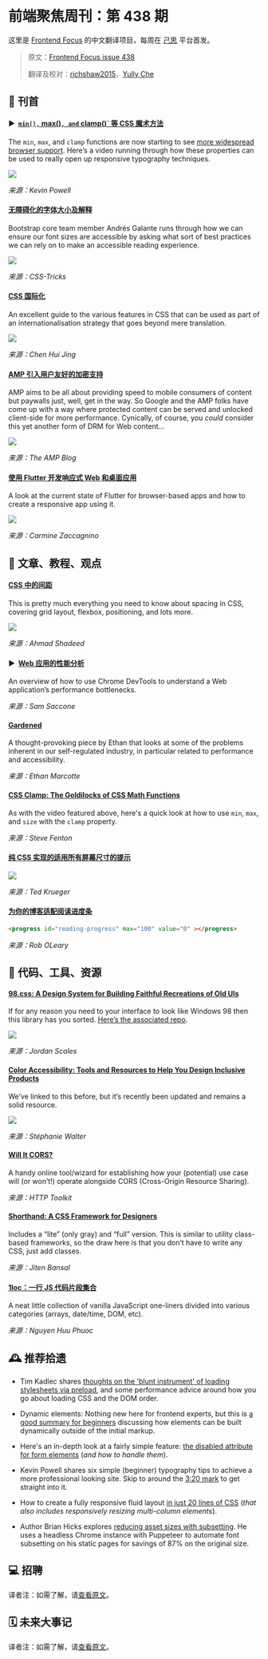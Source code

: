 # 前端聚焦周刊：第 438 期

这里是 [Frontend Focus](https://frontendfoc.us/latest) 的中文翻译项目，每周在 [己思](https://ohmyrss.com/?fef) 平台首发。

> 原文：[Frontend Focus issue 438](https://frontendfoc.us/issues/438)
> 
> 翻译及校对：[richshaw2015](https://github.com/richshaw2015)，[Yully Che](https://github.com/chechebecomestrong)

## 🚀 刊首

#### ▶  [`min(),` max()`, and` clamp()` 等 CSS 魔术方法](https://frontendfoc.us/link/87419/rss "www.youtube.com")

The `min`, `max`, and `clamp` functions are now starting to see [more widespread browser support](https://frontendfoc.us/link/87420/rss). Here’s a video running through how these properties can be used to really open up responsive typography techniques.

[![](https://res.cloudinary.com/cpress/image/upload/w_1280,e_sharpen:60/v1588150502/t74toluzzntgrl6qsiq7.jpg)](https://frontendfoc.us/link/87419/rss)

*来源：Kevin Powell*

#### [无障碍化的字体大小及解释](https://frontendfoc.us/link/87421/rss "css-tricks.com")

Bootstrap core team member Andrés Galante runs through how we can ensure our font sizes are accessible by asking what sort of best practices we can rely on to make an accessible reading experience.

![](https://css-tricks.com/wp-content/uploads/2020/04/Frame-1-1.svg)

*来源：CSS-Tricks*

#### [CSS 国际化](https://frontendfoc.us/link/87423/rss "www.chenhuijing.com")

An excellent guide to the various features in CSS that can be used as part of an internationalisation strategy that goes beyond mere translation.

![](https://chenhuijing.com/assets/images/posts/css-i18n/chrome@2x.png)

*来源：Chen Hui Jing*

#### [AMP 引入用户友好的加密支持](https://frontendfoc.us/link/87450/rss "blog.amp.dev")

AMP aims to be all about providing speed to mobile consumers of content but paywalls just, well, get in the way. So Google and the AMP folks have come up with a way where protected content can be served and unlocked client-side for more performance. Cynically, of course, you _could_ consider this yet another form of DRM for Web content...

![](https://blog.amp.dev/wp-content/uploads/2020/04/image3-1.png)

*来源：The AMP Blog*

#### [使用 Flutter 开发响应式 Web 和桌面应用](https://frontendfoc.us/link/87424/rss "www.smashingmagazine.com")

A look at the current state of Flutter for browser-based apps and how to create a responsive app using it.

![](https://cloud.netlifyusercontent.com/assets/344dbf88-fdf9-42bb-adb4-46f01eedd629/bd8fe14b-2d46-4886-8b1a-b4c63966bda5/03-responsive-web-desktop-development-with-flutter-opt.gif)

*来源：Carmine Zaccagnino*

## 📙 文章、教程、观点

#### [CSS 中的间距](https://frontendfoc.us/link/87428/rss "ishadeed.com")

This is pretty much everything you need to know about spacing in CSS, covering grid layout, flexbox, positioning, and lots more.

![](https://ishadeed.com/assets/spacing-css/margin-collapse.png)

*来源：Ahmad Shadeed*

#### ▶  [Web 应用的性能分析](https://frontendfoc.us/link/87429/rss "www.youtube.com")

An overview of how to use Chrome DevTools to understand a Web application’s performance bottlenecks.

*来源：Sam Saccone*

#### [Gardened](https://frontendfoc.us/link/87431/rss "ethanmarcotte.com")

A thought-provoking piece by Ethan that looks at some of the problems inherent in our self-regulated industry, in particular related to performance and accessibility.

*来源：Ethan Marcotte*

#### [CSS Clamp: The Goldilocks of CSS Math Functions](https://frontendfoc.us/link/87432/rss "www.stevefenton.co.uk")

As with the video featured above, here's a quick look at how to use `min`, `max`, and `size` with the `clamp` property.

*来源：Steve Fenton*

#### [纯 CSS 实现的适用所有屏幕尺寸的提示](https://frontendfoc.us/link/87433/rss "rimdev.io")

![](https://rimdev.io/images/css-only-tooltip.png)

*来源：Ted Krueger*

#### [为你的博客适配阅读进度条](https://frontendfoc.us/link/87434/rss "dev.to")

```html
<progress id="reading-progress" max="100" value="0" ></progress>
```

*来源：Rob OLeary*

## 🔧 代码、工具、资源

#### [98.css: A Design System for Building Faithful Recreations of Old UIs](https://frontendfoc.us/link/87435/rss "jdan.github.io")

If for any reason you need to your interface to look like Windows 98 then this library has you sorted. [Here’s the associated repo](https://frontendfoc.us/link/87436/rss).

[![](https://res.cloudinary.com/cpress/image/upload/w_1280,e_sharpen:60/v1588075777/qxoxgagj1u5ziukvtnqe.png)](https://frontendfoc.us/link/87435/rss)

*来源：Jordan Scales*

#### [Color Accessibility: Tools and Resources to Help You Design Inclusive Products](https://frontendfoc.us/link/87437/rss "stephaniewalter.design")

We’ve linked to this before, but it’s recently been updated and remains a solid resource.

![](https://stephaniewalter.design/wp-content/uploads/2019/04/cloudfour-contrast-tool.jpg)

*来源：Stéphanie Walter*

#### [Will It CORS?](https://frontendfoc.us/link/87438/rss "httptoolkit.tech")

A handy online tool/wizard for establishing how your (potential) use case will (or won’t!) operate alongside CORS (Cross-Origin Resource Sharing).

*来源：HTTP Toolkit*

#### [Shorthand: A CSS Framework for Designers](https://frontendfoc.us/link/87440/rss "shorthandcss.com")

Includes a “lite” (only gray) and “full” version. This is similar to utility class-based frameworks, so the draw here is that you don’t have to write any CSS, just add classes.

*来源：Jiten Bansal*

#### [1loc：一行 JS 代码片段集合](https://frontendfoc.us/link/87441/rss "1loc.dev")

A neat little collection of vanilla JavaScript one-liners divided into various categories (arrays, date/time, DOM, etc).

*来源：Nguyen Huu Phuoc*

## 🕰 推荐拾遗

*   Tim Kadlec shares [thoughts on the 'blunt instrument' of loading stylesheets via preload](https://frontendfoc.us/link/87442/rss), and some performance advice around how you go about loading CSS and the DOM order.

*   Dynamic elements: Nothing new here for frontend experts, but this is [a good summary for beginners](https://frontendfoc.us/link/87443/rss) discussing how elements can be built dynamically outside of the initial markup.

*   Here's an in-depth look at a fairly simple feature: [the disabled attribute for form elements](https://frontendfoc.us/link/87444/rss) (_and how to handle them_).

*   Kevin Powell shares six simple (beginner) typography tips to achieve a more professional looking site. Skip to around the [3:20 mark](https://frontendfoc.us/link/87445/rss) to get straight into it.

*   How to create a fully responsive fluid layout [in just 20 lines of CSS](https://frontendfoc.us/link/87446/rss) (_that also includes responsively resizing multi-column elements_).

*   Author Brian Hicks explores [reducing asset sizes with subsetting](https://frontendfoc.us/link/87447/rss). He uses a headless Chrome instance with Puppeteer to automate font subsetting on his static pages for savings of 87% on the original size.

## 💻 招聘

译者注：如需了解，请[查看原文](https://frontendfoc.us/issues/438)。

## 🗓 未来大事记

译者注：如需了解，请[查看原文](https://frontendfoc.us/issues/438)。

